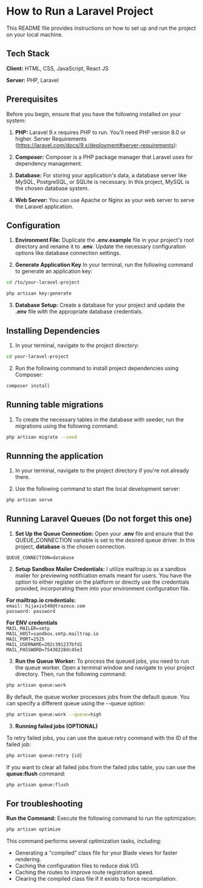 # How to Run a Laravel Project

This README file provides instructions on how to set up and run the project on your local machine.

## Tech Stack

**Client:** HTML, CSS, JavaScript, React JS

**Server:** PHP, Laravel

## Prerequisites

Before you begin, ensure that you have the following installed on your system:

1. **PHP:** Laravel 9.x requires PHP to run. You'll need PHP version 8.0 or higher. Server Requirements (https://laravel.com/docs/9.x/deployment#server-requirements):

2. **Composer:** Composer is a PHP package manager that Laravel uses for dependency management.

3. **Database:** For storing your application's data, a database server like MySQL, PostgreSQL, or SQLite is necessary. In this project, MySQL is the chosen database system.

4. **Web Server:** You can use Apache or Nginx as your web server to serve the Laravel application.

## Configuration

1. **Environment File:** Duplicate the **.env.example** file in your project's root directory and rename it to **.env**. Update the necessary configuration options like database connection settings.

2. **Generate Application Key** In your terminal, run the following command to generate an application key:

```bash
cd /to/your-laravel-project

php artisan key:generate
```

3. **Database Setup:** Create a database for your project and update the **.env** file with the appropriate database credentials.

## Installing Dependencies

1. In your terminal, navigate to the project directory:

```bash
cd your-laravel-project
```

2. Run the following command to install project dependencies using Composer:

```bash
composer install
```

## Running table migrations

1. To create the necessary tables in the database with seeder, run the migrations using the following command:

```bash
php artisan migrate --seed
```

## Runnning the application

1. In your terminal, navigate to the project directory if you're not already there.

2. Use the following command to start the local development server:

```bash
php artisan serve
```

## Running Laravel Queues (Do not forget this one)

1. **Set Up the Queue Connection:** Open your **.env** file and ensure that the QUEUE_CONNECTION variable is set to the desired queue driver. In this project, **database** is the chosen connection.

`QUEUE_CONNECTION=database`

2. **Setup Sandbox Mailer Credentials:** I utilize mailtrap.io as a sandbox mailer for previewing notification emails meant for users. You have the option to either register on the platform or directly use the credentials provided, incorporating them into your environment configuration file.

**For mailtrap.io credentials:**
<br>
`email: hijaxiv540@trazeco.com`
<br>
`password: password`

**For ENV credentials**
<br>
`MAIL_MAILER=smtp`
<br>
`MAIL_HOST=sandbox.smtp.mailtrap.io`
<br>
`MAIL_PORT=2525`
<br>
`MAIL_USERNAME=202c391237bfd1`
<br>
`MAIL_PASSWORD=75430228dc45e3`

3. **Run the Queue Worker:** To process the queued jobs, you need to run the queue worker. Open a terminal window and navigate to your project directory. Then, run the following command:

```bash
php artisan queue:work
```

By default, the queue worker processes jobs from the default queue. You can specify a different queue using the --queue option:

```bash
php artisan queue:work --queue=high
```

3. **Running failed jobs (OPTIONAL)**

To retry failed jobs, you can use the queue:retry command with the ID of the failed job:

```bash
php artisan queue:retry {id}
```

If you want to clear all failed jobs from the failed jobs table, you can use the **queue:flush** command:

```bash
php artisan queue:flush
```

## For troubleshooting

**Run the Command:** Execute the following command to run the optimization:

```bash
php artisan optimize
```

This command performs several optimization tasks, including:
- Generating a "compiled" class file for your Blade views for faster rendering.
- Caching the configuration files to reduce disk I/O.
- Caching the routes to improve route registration speed.
- Clearing the compiled class file if it exists to force recompilation.